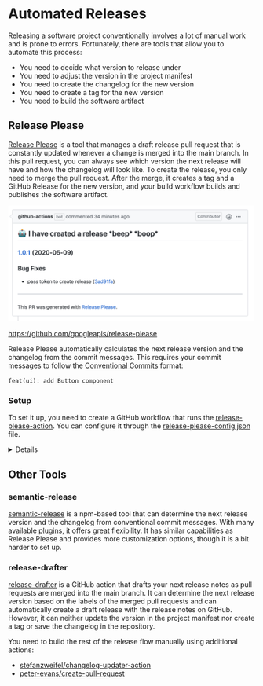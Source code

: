 # Automated Releases

Releasing a software project conventionally involves a lot of manual work and is prone to errors. Fortunately, there are
tools that allow you to automate this process:

* You need to decide what version to release under
* You need to adjust the version in the project manifest
* You need to create the changelog for the new version
* You need to create a tag for the new version
* You need to build the software artifact

## Release Please

[Release Please](https://github.com/googleapis/release-please) is a tool that manages a draft release pull request that
is constantly updated whenever a change is merged into the main branch. In this pull request, you can always see which
version the next release will have and how the changelog will look like. To create the release, you only need to merge
the pull request. After the merge, it creates a tag and a GitHub Release for the new version, and your build workflow
builds and publishes the software artifact.

<img alt="Release Pull Request" width="500px" src="https://github.com/googleapis/release-please/raw/main/screen.png">

<https://github.com/googleapis/release-please>

Release Please automatically calculates the next release version and the changelog from the commit messages.
This requires your commit messages to follow the [Conventional Commits](https://www.conventionalcommits.org/) format:

```text
feat(ui): add Button component
```

### Setup

To set it up, you need to create a GitHub workflow that runs the [release-please-action](https://github.com/googleapis/release-please-action).
You can configure it through the [release-please-config.json](https://github.com/googleapis/release-please/blob/main/docs/manifest-releaser.md)
file.

<details>

#### .github/workflows/build-release.yaml

```yaml
name: Build Release

on:
  push:
    branches:
      - main

permissions:
  contents: write       # This is required for creating the tag
  pull-requests: write  # This is required for creating the pr

jobs:
  prepare-release:
    runs-on: ubuntu-latest
    steps:
      - name: Checkout repo
        uses: actions/checkout@v4
      - name: Run release-please
        id: prepare-release
        uses: googleapis/release-please-action@v4
        with:
          config-file: release-please-config.json
          manifest-file: .release-please-manifest.json
          token: ${{ secrets.GITHUB_TOKEN }}
    outputs:
      release_created: ${{ steps.prepare-release.outputs.release_created }}

  build:
    needs: [ prepare-release ]
    if: needs.prepare-release.outputs.release_created == 'true'
    uses: ./.github/workflows/build.yaml
    with:
      build_release: true
      push_package: true
```

#### release-please-config.json

```json
{
  "$schema": "https://raw.githubusercontent.com/googleapis/release-please/main/schemas/config.json",
  "packages": {
    ".": {
      "release-type": "simple"
    }
  },
  "draft-pull-request": true,
  "plugins": ["sentence-case"],
  "extra-files": ["README.md"],
  "changelog-sections": [
    { "type": "feat", "section": "🚀 New Features"},
    { "type": "fix", "section": "🐞 Bug Fixes" },
    { "type": "docs", "section": "📚 Documentation" },
    { "type": "perf", "section": "⚙️ Technical Enhancements" },
    { "type": "refactor", "section": "⚙️ Technical Enhancements" }
  ]
}
```

</details>

## Other Tools

### semantic-release

[semantic-release](https://github.com/semantic-release/semantic-release) is a npm-based tool that can determine the next
release version and the changelog from conventional commit messages.
With many available [plugins](https://github.com/semantic-release/semantic-release/blob/master/docs/extending/plugins-list.md),
it offers great flexibility. It has similar capabilities as Release Please and provides more customization options,
though it is a bit harder to set up.

### release-drafter

[release-drafter](https://github.com/release-drafter/release-drafter) is a GitHub action that drafts your next release
notes as pull requests are merged into the main branch. It can determine the next release version based on the labels of
the merged pull requests and can automatically create a draft release with the release notes on GitHub.
However, it can neither update the version in the project manifest nor create a tag or save the changelog in the
repository.

You need to build the rest of the release flow manually using additional actions:

* [stefanzweifel/changelog-updater-action](https://github.com/stefanzweifel/changelog-updater-action)
* [peter-evans/create-pull-request](https://github.com/peter-evans/create-pull-request)
